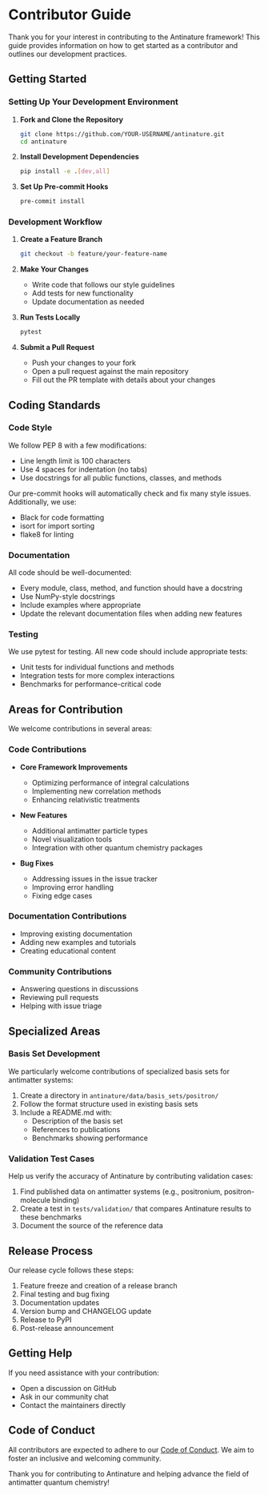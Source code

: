 # Contributor Guide

Thank you for your interest in contributing to the Antinature framework! This guide provides information on how to get started as a contributor and outlines our development practices.

## Getting Started

### Setting Up Your Development Environment

1. **Fork and Clone the Repository**

   ```bash
   git clone https://github.com/YOUR-USERNAME/antinature.git
   cd antinature
   ```

2. **Install Development Dependencies**

   ```bash
   pip install -e .[dev,all]
   ```

3. **Set Up Pre-commit Hooks**

   ```bash
   pre-commit install
   ```

### Development Workflow

1. **Create a Feature Branch**

   ```bash
   git checkout -b feature/your-feature-name
   ```

2. **Make Your Changes**
   - Write code that follows our style guidelines
   - Add tests for new functionality
   - Update documentation as needed

3. **Run Tests Locally**

   ```bash
   pytest
   ```

4. **Submit a Pull Request**
   - Push your changes to your fork
   - Open a pull request against the main repository
   - Fill out the PR template with details about your changes

## Coding Standards

### Code Style

We follow PEP 8 with a few modifications:

- Line length limit is 100 characters
- Use 4 spaces for indentation (no tabs)
- Use docstrings for all public functions, classes, and methods

Our pre-commit hooks will automatically check and fix many style issues. Additionally, we use:

- Black for code formatting
- isort for import sorting
- flake8 for linting

### Documentation

All code should be well-documented:

- Every module, class, method, and function should have a docstring
- Use NumPy-style docstrings
- Include examples where appropriate
- Update the relevant documentation files when adding new features

### Testing

We use pytest for testing. All new code should include appropriate tests:

- Unit tests for individual functions and methods
- Integration tests for more complex interactions
- Benchmarks for performance-critical code

## Areas for Contribution

We welcome contributions in several areas:

### Code Contributions

- **Core Framework Improvements**
  - Optimizing performance of integral calculations
  - Implementing new correlation methods
  - Enhancing relativistic treatments

- **New Features**
  - Additional antimatter particle types
  - Novel visualization tools
  - Integration with other quantum chemistry packages

- **Bug Fixes**
  - Addressing issues in the issue tracker
  - Improving error handling
  - Fixing edge cases

### Documentation Contributions

- Improving existing documentation
- Adding new examples and tutorials
- Creating educational content

### Community Contributions

- Answering questions in discussions
- Reviewing pull requests
- Helping with issue triage

## Specialized Areas

### Basis Set Development

We particularly welcome contributions of specialized basis sets for antimatter systems:

1. Create a directory in `antinature/data/basis_sets/positron/`
2. Follow the format structure used in existing basis sets
3. Include a README.md with:
   - Description of the basis set
   - References to publications
   - Benchmarks showing performance

### Validation Test Cases

Help us verify the accuracy of Antinature by contributing validation cases:

1. Find published data on antimatter systems (e.g., positronium, positron-molecule binding)
2. Create a test in `tests/validation/` that compares Antinature results to these benchmarks
3. Document the source of the reference data

## Release Process

Our release cycle follows these steps:

1. Feature freeze and creation of a release branch
2. Final testing and bug fixing
3. Documentation updates
4. Version bump and CHANGELOG update
5. Release to PyPI
6. Post-release announcement

## Getting Help

If you need assistance with your contribution:

- Open a discussion on GitHub
- Ask in our community chat
- Contact the maintainers directly

## Code of Conduct

All contributors are expected to adhere to our [Code of Conduct](../CODE_OF_CONDUCT.md). We aim to foster an inclusive and welcoming community.

Thank you for contributing to Antinature and helping advance the field of antimatter quantum chemistry!